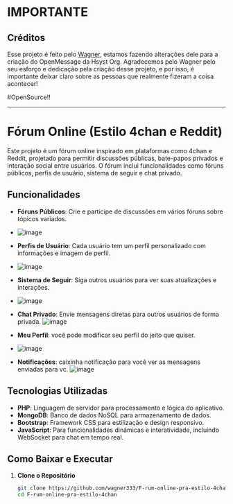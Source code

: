 # IMPORTANTE
## Créditos

Esse projeto é feito pelo [Wagner](https://github.com/wagner333/), estamos fazendo alterações dele para a criação do OpenMessage da Hsyst Org.
Agradecemos pelo Wagner pelo seu esforço e dedicação pela criação desse projeto, e por isso, é importante deixar claro sobre as pessoas que realmente fizeram a coisa acontecer!

#OpenSource!!

---

# Fórum Online (Estilo 4chan e Reddit)

Este projeto é um fórum online inspirado em plataformas como 4chan e Reddit, projetado para permitir discussões públicas, bate-papos privados e interação social entre usuários. O fórum inclui funcionalidades como fóruns públicos, perfis de usuário, sistema de seguir e chat privado.

## Funcionalidades

- **Fóruns Públicos**: Crie e participe de discussões em vários fóruns sobre tópicos variados.
- ![image](https://github.com/user-attachments/assets/b210651b-6ab0-4dfc-a2a7-dafb28dcd7bf)

- **Perfis de Usuário**: Cada usuário tem um perfil personalizado com informações e imagem de perfil.
- ![image](https://github.com/user-attachments/assets/ca589ea4-5c65-4535-bddf-8b1c4f8e44c8)

- **Sistema de Seguir**: Siga outros usuários para ver suas atualizações e interações.
- ![image](https://github.com/user-attachments/assets/31b1d8a2-6f03-4197-a3a2-fb5afc59faf2)

- **Chat Privado**: Envie mensagens diretas para outros usuários de forma privada.
  ![image](https://github.com/user-attachments/assets/d8ad9e1c-9c01-4abc-a004-d1f7390c5c9d)
- **Meu Perfil**: você pode modificar seu perfil do jeito que quiser.
- ![image](https://github.com/user-attachments/assets/5f083773-d60c-4110-a5c5-b9d39d0f6cb7)
- **Notificações**: caixinha notificação para você ver as mensagens enviadas para vc.
![image](https://github.com/user-attachments/assets/d3385ac5-536e-4ae3-8486-486a41442812)


## Tecnologias Utilizadas

- **PHP**: Linguagem de servidor para processamento e lógica do aplicativo.
- **MongoDB**: Banco de dados NoSQL para armazenamento de dados.
- **Bootstrap**: Framework CSS para estilização e design responsivo.
- **JavaScript**: Para funcionalidades dinâmicas e interatividade, incluindo WebSocket para chat em tempo real.

## Como Baixar e Executar

1. **Clone o Repositório**

   ```bash
   git clone https://github.com/wagner333/F-rum-online-pra-estilo-4chan.git
   cd F-rum-online-pra-estilo-4chan
